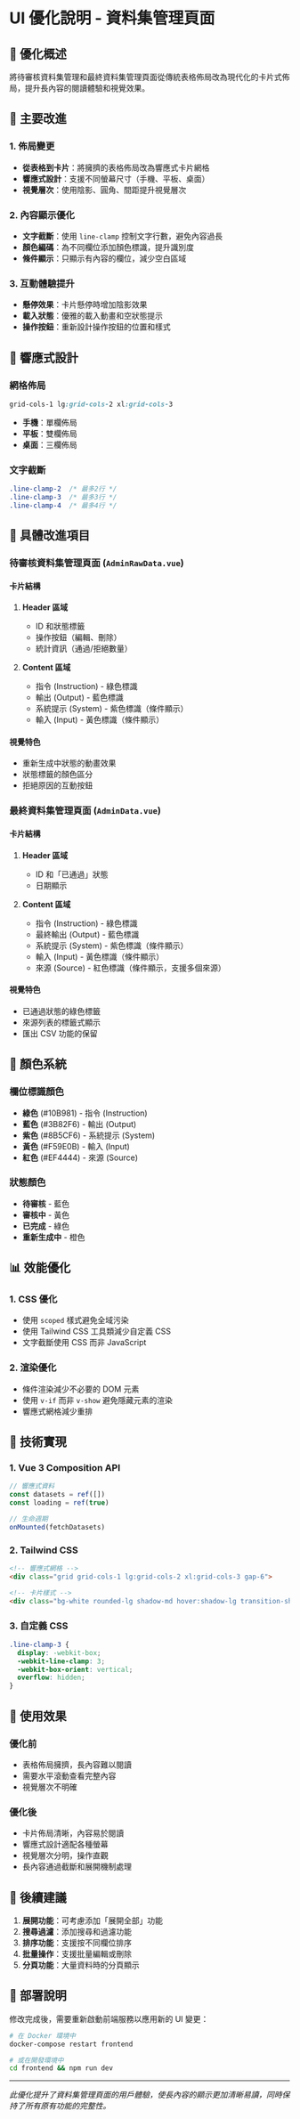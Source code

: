 # UI 優化說明 - 資料集管理頁面

## 🎨 優化概述

將待審核資料集管理和最終資料集管理頁面從傳統表格佈局改為現代化的卡片式佈局，提升長內容的閱讀體驗和視覺效果。

## 🔄 主要改進

### 1. 佈局變更
- **從表格到卡片**：將擁擠的表格佈局改為響應式卡片網格
- **響應式設計**：支援不同螢幕尺寸（手機、平板、桌面）
- **視覺層次**：使用陰影、圓角、間距提升視覺層次

### 2. 內容顯示優化
- **文字截斷**：使用 `line-clamp` 控制文字行數，避免內容過長
- **顏色編碼**：為不同欄位添加顏色標識，提升識別度
- **條件顯示**：只顯示有內容的欄位，減少空白區域

### 3. 互動體驗提升
- **懸停效果**：卡片懸停時增加陰影效果
- **載入狀態**：優雅的載入動畫和空狀態提示
- **操作按鈕**：重新設計操作按鈕的位置和樣式

## 📱 響應式設計

### 網格佈局
```css
grid-cols-1 lg:grid-cols-2 xl:grid-cols-3
```
- **手機**：單欄佈局
- **平板**：雙欄佈局  
- **桌面**：三欄佈局

### 文字截斷
```css
.line-clamp-2  /* 最多2行 */
.line-clamp-3  /* 最多3行 */
.line-clamp-4  /* 最多4行 */
```

## 🎯 具體改進項目

### 待審核資料集管理頁面 (`AdminRawData.vue`)

#### 卡片結構
1. **Header 區域**
   - ID 和狀態標籤
   - 操作按鈕（編輯、刪除）
   - 統計資訊（通過/拒絕數量）

2. **Content 區域**
   - 指令 (Instruction) - 綠色標識
   - 輸出 (Output) - 藍色標識
   - 系統提示 (System) - 紫色標識（條件顯示）
   - 輸入 (Input) - 黃色標識（條件顯示）

#### 視覺特色
- 重新生成中狀態的動畫效果
- 狀態標籤的顏色區分
- 拒絕原因的互動按鈕

### 最終資料集管理頁面 (`AdminData.vue`)

#### 卡片結構
1. **Header 區域**
   - ID 和「已通過」狀態
   - 日期顯示

2. **Content 區域**
   - 指令 (Instruction) - 綠色標識
   - 最終輸出 (Output) - 藍色標識
   - 系統提示 (System) - 紫色標識（條件顯示）
   - 輸入 (Input) - 黃色標識（條件顯示）
   - 來源 (Source) - 紅色標識（條件顯示，支援多個來源）

#### 視覺特色
- 已通過狀態的綠色標籤
- 來源列表的標籤式顯示
- 匯出 CSV 功能的保留

## 🎨 顏色系統

### 欄位標識顏色
- **綠色** (#10B981) - 指令 (Instruction)
- **藍色** (#3B82F6) - 輸出 (Output)
- **紫色** (#8B5CF6) - 系統提示 (System)
- **黃色** (#F59E0B) - 輸入 (Input)
- **紅色** (#EF4444) - 來源 (Source)

### 狀態顏色
- **待審核** - 藍色
- **審核中** - 黃色
- **已完成** - 綠色
- **重新生成中** - 橙色

## 📊 效能優化

### 1. CSS 優化
- 使用 `scoped` 樣式避免全域污染
- 使用 Tailwind CSS 工具類減少自定義 CSS
- 文字截斷使用 CSS 而非 JavaScript

### 2. 渲染優化
- 條件渲染減少不必要的 DOM 元素
- 使用 `v-if` 而非 `v-show` 避免隱藏元素的渲染
- 響應式網格減少重排

## 🔧 技術實現

### 1. Vue 3 Composition API
```javascript
// 響應式資料
const datasets = ref([])
const loading = ref(true)

// 生命週期
onMounted(fetchDatasets)
```

### 2. Tailwind CSS
```html
<!-- 響應式網格 -->
<div class="grid grid-cols-1 lg:grid-cols-2 xl:grid-cols-3 gap-6">

<!-- 卡片樣式 -->
<div class="bg-white rounded-lg shadow-md hover:shadow-lg transition-shadow duration-200">
```

### 3. 自定義 CSS
```css
.line-clamp-3 {
  display: -webkit-box;
  -webkit-line-clamp: 3;
  -webkit-box-orient: vertical;
  overflow: hidden;
}
```

## 🚀 使用效果

### 優化前
- 表格佈局擁擠，長內容難以閱讀
- 需要水平滾動查看完整內容
- 視覺層次不明確

### 優化後
- 卡片佈局清晰，內容易於閱讀
- 響應式設計適配各種螢幕
- 視覺層次分明，操作直觀
- 長內容通過截斷和展開機制處理

## 📝 後續建議

1. **展開功能**：可考慮添加「展開全部」功能
2. **搜尋過濾**：添加搜尋和過濾功能
3. **排序功能**：支援按不同欄位排序
4. **批量操作**：支援批量編輯或刪除
5. **分頁功能**：大量資料時的分頁顯示

## 🔄 部署說明

修改完成後，需要重新啟動前端服務以應用新的 UI 變更：

```bash
# 在 Docker 環境中
docker-compose restart frontend

# 或在開發環境中
cd frontend && npm run dev
```

---

*此優化提升了資料集管理頁面的用戶體驗，使長內容的顯示更加清晰易讀，同時保持了所有原有功能的完整性。* 